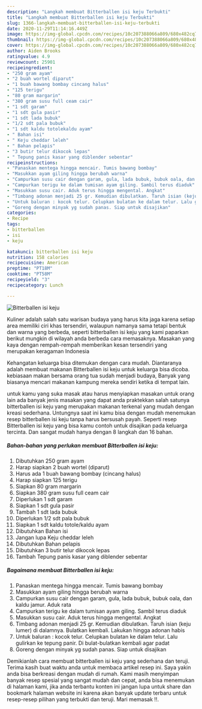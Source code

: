 ```yaml
---
description: "Langkah membuat Bitterballen isi keju Terbukti"
title: "Langkah membuat Bitterballen isi keju Terbukti"
slug: 1366-langkah-membuat-bitterballen-isi-keju-terbukti
date: 2020-11-29T11:14:16.449Z
image: https://img-global.cpcdn.com/recipes/10c207388066a809/680x482cq70/bitterballen-isi-keju-foto-resep-utama.jpg
thumbnail: https://img-global.cpcdn.com/recipes/10c207388066a809/680x482cq70/bitterballen-isi-keju-foto-resep-utama.jpg
cover: https://img-global.cpcdn.com/recipes/10c207388066a809/680x482cq70/bitterballen-isi-keju-foto-resep-utama.jpg
author: Aiden Brooks
ratingvalue: 4.9
reviewcount: 25901
recipeingredient:
- "250 gram ayam"
- "2 buah wortel diparut"
- "1 buah bawang bombay cincang halus"
- "125 terigu"
- "80 gram margarin"
- "380 gram susu full ceam cair"
- "1 sdt garam"
- "1 sdt gula pasir"
- "1 sdt lada bubuk"
- "1/2 sdt pala bubuk"
- "1 sdt kaldu totolekaldu ayam"
- " Bahan isi"
- " Keju cheddar leleh"
- " Bahan pelapis"
- "3 butir telur dikocok lepas"
- " Tepung panis kasar yang diblender sebentar"
recipeinstructions:
- "Panaskan mentega hingga mencair. Tumis bawang bombay"
- "Masukkan ayam giling hingga berubah warna"
- "Campurkan susu cair dengan garam, gula, lada bubuk, bubuk oala, dan kaldu jamur. Aduk rata"
- "Campurkan terigu ke dalam tumisan ayam giling. Sambil terus diaduk"
- "Masukkan susu cair. Aduk terus hingga mengental. Angkat"
- "Timbang adonan menjadi 25 gr. Kemudian dibulatkan. Taruh isian (keju lumer) di dalamnya. Bulatkan kembali. Lakukan hingga adonan habis"
- "Untuk baluran : kocok telur. Celupkan bulatan ke dalam telur. Lalu gulirkan ke tepung panir. Di bulat-bulatkan kembali agar padat"
- "Goreng dengan minyak yg sudah panas. Siap untuk disajikan"
categories:
- Recipe
tags:
- bitterballen
- isi
- keju

katakunci: bitterballen isi keju 
nutrition: 158 calories
recipecuisine: American
preptime: "PT18M"
cooktime: "PT58M"
recipeyield: "3"
recipecategory: Lunch

---
```



![Bitterballen isi keju](https://img-global.cpcdn.com/recipes/10c207388066a809/680x482cq70/bitterballen-isi-keju-foto-resep-utama.jpg)

Kuliner adalah salah satu warisan budaya yang harus kita jaga karena setiap area memiliki ciri khas tersendiri, walaupun namanya sama tetapi bentuk dan warna yang berbeda, seperti bitterballen isi keju yang kami paparkan berikut mungkin di wilayah anda berbeda cara memasaknya. Masakan yang kaya dengan rempah-rempah memberikan kesan tersendiri yang merupakan keragaman Indonesia

Kehangatan keluarga bisa ditemukan dengan cara mudah. Diantaranya adalah membuat makanan Bitterballen isi keju untuk keluarga bisa dicoba. kebiasaan makan bersama orang tua sudah menjadi budaya, Banyak yang biasanya mencari makanan kampung mereka sendiri ketika di tempat lain.



untuk kamu yang suka masak atau harus menyiapkan masakan untuk orang lain ada banyak jenis masakan yang dapat anda praktekkan salah satunya bitterballen isi keju yang merupakan makanan terkenal yang mudah dengan kreasi sederhana. Untungnya saat ini kamu bisa dengan mudah menemukan resep bitterballen isi keju tanpa harus bersusah payah.
Seperti resep Bitterballen isi keju yang bisa kamu contoh untuk disajikan pada keluarga tercinta. Dan sangat mudah hanya dengan 8 langkah dan 16 bahan.


<!--inarticleads1-->

##### Bahan-bahan yang perlukan membuat Bitterballen isi keju:

1. Dibutuhkan 250 gram ayam
1. Harap siapkan 2 buah wortel (diparut)
1. Harus ada 1 buah bawang bombay (cincang halus)
1. Harap siapkan 125 terigu
1. Siapkan 80 gram margarin
1. Siapkan 380 gram susu full ceam cair
1. Diperlukan 1 sdt garam
1. Siapkan 1 sdt gula pasir
1. Tambah 1 sdt lada bubuk
1. Diperlukan 1/2 sdt pala bubuk
1. Siapkan 1 sdt kaldu totole/kaldu ayam
1. Dibutuhkan  Bahan isi
1. Jangan lupa  Keju cheddar leleh
1. Dibutuhkan  Bahan pelapis
1. Dibutuhkan 3 butir telur dikocok lepas
1. Tambah  Tepung panis kasar yang diblender sebentar




<!--inarticleads2-->

##### Bagaimana membuat  Bitterballen isi keju:

1. Panaskan mentega hingga mencair. Tumis bawang bombay
1. Masukkan ayam giling hingga berubah warna
1. Campurkan susu cair dengan garam, gula, lada bubuk, bubuk oala, dan kaldu jamur. Aduk rata
1. Campurkan terigu ke dalam tumisan ayam giling. Sambil terus diaduk
1. Masukkan susu cair. Aduk terus hingga mengental. Angkat
1. Timbang adonan menjadi 25 gr. Kemudian dibulatkan. Taruh isian (keju lumer) di dalamnya. Bulatkan kembali. Lakukan hingga adonan habis
1. Untuk baluran : kocok telur. Celupkan bulatan ke dalam telur. Lalu gulirkan ke tepung panir. Di bulat-bulatkan kembali agar padat
1. Goreng dengan minyak yg sudah panas. Siap untuk disajikan




Demikianlah cara membuat bitterballen isi keju yang sederhana dan teruji. Terima kasih buat waktu anda untuk membaca artikel resep ini. Saya yakin anda bisa berkreasi dengan mudah di rumah. Kami masih menyimpan banyak resep spesial yang sangat mudah dan cepat, anda bisa menemukan di halaman kami, jika anda terbantu konten ini jangan lupa untuk share dan bookmark halaman website ini karena akan banyak update terbaru untuk resep-resep pilihan yang terbukti dan teruji. Mari memasak !!. 

